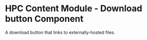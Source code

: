 HPC Content Module - Download button Component
========================================================

A download button that links to externally-hosted files.
